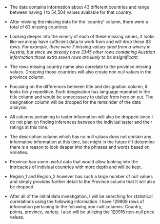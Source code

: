 
* The data contains information about 43 different countries and range between having 1 to 54,504 values available for that country. 

* After viewing the missing data for the 'country' column, there were a total of 63 missing countries.

* Looking deeper into the winery of each of these missing values, it looks like we alreay have sufficient data to work from and will drop these 63 rows. *For example, there were 7 missing values cited from a winery in Austria, but since we already have 3345 other rows containing Austrian information those extra seven rows are likely to be insignificant.* 

* The rows missing country name also correlate to the province missing values. Dropping those countries will also create non null values in the province column. 

* Focusing on the differences between title and designation column, it looks fairly repeditive. Each desgination has language repeated in the title column and would be unnecessary to utalize from here on out. The designation column will be dropped for the remainder of the data analysis. 

* All columns pertaining to taster information will also be dropped since I do not plan on finding inferences between the indiviual taster and their ratings at this time. 

* The description column which has no null values does not contain any informative information at this time, but might in the future if I determine there is a reason to look deaper into the phrases and words based on varieties.

* Province has some useful data that would allow looking into the intricacies of indiviual countries with more depth and will be kept. 

* Region_1 and Region_2 however has such a large number of null values and simply provides further detail to the Province column that It will also be dropped. 

* After all of the initial data investigation, I will be searching for statistical correlations using the following information. I have 129908 rows of information pertaining to the following non-null columns: Country, points, province, variety. I also will be utilizing the 120916 non-null price values.